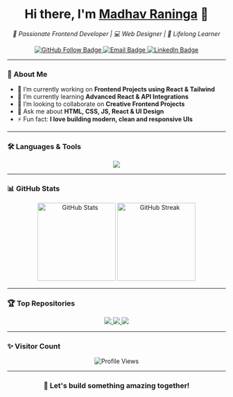 <!-- 👋 Hi Section -->
<h1 align="center">Hi there, I'm <a href="https://github.com/MadhavRaninga" target="_blank">Madhav Raninga</a> 👋</h1>

<p align="center">
  <em>🚀 Passionate Frontend Developer | 💻 Web Designer | 🌱 Lifelong Learner</em>
</p>

<!-- Social badges -->
<p align="center">
  <a href="https://github.com/MadhavRaninga" target="_blank">
    <img src="https://img.shields.io/github/followers/MadhavRaninga?label=Follow&style=social" alt="GitHub Follow Badge" />
  </a>
  <a href="mailto:madhavraninga3@gmail.com">
    <img src="https://img.shields.io/badge/Email-D14836?style=flat&logo=gmail&logoColor=white" alt="Email Badge" />
  </a>
  <a href="https://www.linkedin.com/in/your-linkedin" target="_blank">
    <img src="https://img.shields.io/badge/LinkedIn-0077B5?style=flat&logo=linkedin&logoColor=white" alt="LinkedIn Badge" />
  </a>
</p>

---

### 🧠 **About Me**

- 🔭 I’m currently working on **Frontend Projects using React & Tailwind**
- 🌱 I’m currently learning **Advanced React & API Integrations**
- 👯 I’m looking to collaborate on **Creative Frontend Projects**
- 💬 Ask me about **HTML, CSS, JS, React & UI Design**
- ⚡ Fun fact: **I love building modern, clean and responsive UIs**

---

### 🛠️ **Languages & Tools**

<p align="center">
  <img src="https://skillicons.dev/icons?i=html,css,bootstrap,tailwind,js,react" />
</p>

---

### 📊 **GitHub Stats**

<p align="center">
  <img src="https://github-readme-stats.vercel.app/api?username=MadhavRaninga&show_icons=true&theme=radical" alt="GitHub Stats" height="180px"/>
  <img src="https://github-readme-streak-stats.herokuapp.com/?user=MadhavRaninga&theme=radical" alt="GitHub Streak" height="180px"/>
</p>

---

### 🏆 **Top Repositories**

<p align="center">
  <a href="https://github.com/MadhavRaninga/Ajio-website-project" target="_blank">
    <img src="https://github-readme-stats.vercel.app/api/pin/?username=MadhavRaninga&repo=Ajio-website-project&theme=radical" />
  </a>
  <a href="https://github.com/MadhavRaninga/add-to-cart-project-js" target="_blank">
    <img src="https://github-readme-stats.vercel.app/api/pin/?username=MadhavRaninga&repo=add-to-cart-project-js&theme=radical" />
  </a>
  <a href="https://github.com/MadhavRaninga/beauty-project" target="_blank">
    <img src="https://github-readme-stats.vercel.app/api/pin/?username=MadhavRaninga&repo=beauty-project&theme=radical" />
  </a>
</p>

---

### ✨ **Visitor Count**

<p align="center">
  <img src="https://komarev.com/ghpvc/?username=MadhavRaninga&label=Profile%20Views&color=0e75b6&style=flat" alt="Profile Views" />
</p>

---

<h3 align="center">🚀 Let's build something amazing together!</h3>
